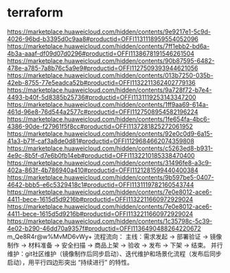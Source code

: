 # terraform


https://marketplace.huaweicloud.com/hidden/contents/9e9217e1-5c9d-4026-96bd-b3395d0c9aa8#productid=OFFI1131118959554052096
https://marketplace.huaweicloud.com/hidden/contents/7ff1ebb2-bd6a-4b3a-aaaf-df09d07d0296#productid=OFFI1138678191546261504
https://marketplace.huaweicloud.com/hidden/contents/90b87595-6482-478e-a785-7a8b76c5a9e9#productid=OFFI1127509393944621056
https://marketplace.huaweicloud.com/hidden/contents/013b7250-035b-42eb-8755-77e5eadca52b#productid=OFFI1132211362402779136
https://marketplace.huaweicloud.com/hidden/contents/9a728f72-b7e4-4493-b40f-5d8385b25736#productid=OFFI1131119253143347200
https://marketplace.huaweicloud.com/hidden/contents/1ff9aa69-614a-461d-96e8-76d544a2577c#productid=OFFI1127508954582196224
https://marketplace.huaweicloud.com/hidden/contents/1fe654fa-4bc6-4386-90de-f27961f5f8cc#productid=OFFI1137281825272061952
https://marketplace.huaweicloud.com/hidden/contents/92e0c0d9-6a15-41a3-b71f-caf3a8de0d81#productid=OFFI1129684662074359808
https://marketplace.huaweicloud.com/hidden/contents/c5263ed8-b931-4e9c-8b5f-d7e6b0fb14eb#productid=OFFI1132210185338470400
https://marketplace.huaweicloud.com/hidden/contents/31496fe8-a3c9-402a-863f-4b786940a410#productid=OFFI1121281599440400384
https://marketplace.huaweicloud.com/hidden/contents/9b597be5-0407-4642-bbb5-e6c5329418c1#productid=OFFI1131119782160543744
https://marketplace.huaweicloud.com/hidden/contents/7e0e8012-ace6-4411-bece-1615d5d9216b#productid=OFFI1132211660972929024
https://marketplace.huaweicloud.com/hidden/contents/7e0e8012-ace6-4411-bece-1615d5d9216b#productid=OFFI1132211660972929024
https://marketplace.huaweicloud.com/hidden/contents/1c35798c-5c39-4e02-b290-46dd70a9357f#productid=OFFI1136490488264220672
m_Qe8R4r@w%MvMD6vWy+
流程流向：
主线：需求发起 → 部署验证 → 镜像制作 → 材料准备 → 安全扫描 → 商品上架 → 验收 → 发布 → 下架 → 结束。
并行维护：git社区维护（镜像制作后同步启动）、迭代维护和场景化流程（发布后同步启动），用平行四边形突出 “持续进行” 的特性。

